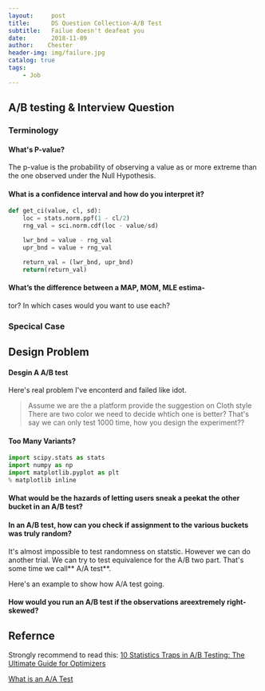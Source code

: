 ```yaml
---
layout:     post
title:      DS Question Collection-A/B Test
subtitle:   Failue doesn't deafeat you
date:       2018-11-09
author:    Chester
header-img: img/failure.jpg
catalog: true
tags:
    - Job
---
```



## A/B testing & Interview Question



### Terminology

#### What's P-value?

The p-value is the probability of observing a value as or more extreme than the one observed under the Null Hypothesis.

#### What is a confidence interval and how do you interpret it?
```python
def get_ci(value, cl, sd):
    loc = stats.norm.ppf(1 - cl/2)
    rng_val = sci.norm.cdf(loc - value/sd)

    lwr_bnd = value - rng_val
    upr_bnd = value + rng_val 

    return_val = (lwr_bnd, upr_bnd)
    return(return_val)
```

#### What’s the difference between a MAP, MOM, MLE estima-
tor? In which cases would you want to use each?




### Specical Case

## Design Problem
#### Desgin A A/B test 
Here's real problem I've enconterd and failed like idot. 
> Assume we are the a platform provide the suggestion on Cloth style 
> There are two color we need to decide whtich one is better?
> That's say we can only test 1000 time, how you design the experiment??

#### Too Many Variants?
```python
import scipy.stats as stats
import numpy as np
import matplotlib.pyplot as plt
% matplotlib inline

```
#### What would be the hazards of letting users sneak a peekat the other bucket in an A/B test?


#### In an A/B test, how can you check if assignment to the various buckets was truly random?

It's almost impossible to test randomness on statstic. However we can do another trial. We can try to test equivalence for the A/B two part. That's some time we call** A/A test**.

Here's an example to show how A/A test going.




#### How would you run an A/B test if the observations areextremely right-skewed?



## Refernce

Strongly recommend to read this:
[10 Statistics Traps in A/B Testing: The Ultimate Guide for Optimizers](https://conversionxl.com/blog/testing-statistics-mistakes/)

[What is an A/A Test](https://conversionsciences.com/blog/aa-test-gives-you-confidence/)

